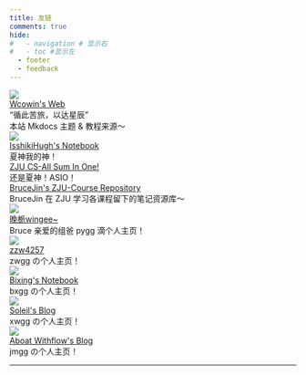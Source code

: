 ```yaml
---
title: 友链
comments: true
hide:
#   - navigation # 显示右
#   - toc #显示左
  - footer
  - feedback
---
```


<div id="rcorners4" >
  <div class="links-content"> 
   <div class="link-navigation"> 
    <div class="card"> 
     <img class="ava" src="https://s2.loli.net/2024/02/01/gaE47y5fKM6kosV.png" /> 
     <div class="card-header"> 
      <div> 
       <a href="https://wcowin.work/ " target="_blank">Wcowin's Web</a> 
      </div> 
      <div class="info">
       “循此苦旅，以达星辰”
      </div>
      <div class="info">
       本站 Mkdocs 主题 & 教程来源～
      </div>
     </div> 
    </div>
    <div class="card"> 
     <img class="ava" src="https://note.isshikih.top/_assets/iro/IroPatch_Brown.png" /> 
     <div class="card-header"> 
      <div> 
       <a href="https://note.isshikih.top/" target="_blank">IsshikiHugh's Notebook</a> 
      </div> 
      <div class="info">
      夏神我的神！
      </div> 
     </div> 
    </div>
    <div class="card"> 
     <div class="card-header"> 
      <div> 
       <a href="https://isshikihugh.github.io/zju-cs-asio/" target="_blank">ZJU CS-All Sum In One!</a> 
      </div> 
      <div class="info">
      还是夏神！ASIO！
      </div> 
     </div> 
    </div>
    <div class="card"> 
     <div class="card-header"> 
      <div> 
       <a href="https://github.com/BruceJqs/ZJU-Courses" target="_blank">BruceJin's ZJU-Course Repository</a> 
      </div> 
      <div class="info">
      BruceJin 在 ZJU 学习各课程留下的笔记资源库～
      </div> 
     </div> 
    </div> 
    <div class="card"> 
    <img class="ava" src="http://47.96.29.144/img/avatar.jpg" /> 
     <div class="card-header"> 
      <div>
       <a href="http://47.96.29.144/" target="_blank">晚栀wingee~</a> 
      </div> 
      <div class="info">
      Bruce 亲爱的组爸 pygg 滴个人主页！
      </div> 
     </div> 
    </div> 
    <div class="card"> 
    <img class="ava" src="https://zzw4257.cn/_astro/demo-avatar.Dw-aIvea_Z1xvGVL.webp" /> 
     <div class="card-header"> 
      <div> 
       <a href="https://zzw4257.cn/" target="_blank">zzw4257</a> 
      </div> 
      <div class="info">
	  zwgg の个人主页！
      </div> 
     </div> 
    </div>  
    <div class="card"> 
    <img class="ava" src="https://wbx0710.github.io/mymkdocs/images/logo.jpg" /> 
     <div class="card-header"> 
      <div> 
       <a href="https://wbx0710.github.io/mymkdocs/" target="_blank">Bixing's Notebook</a> 
      </div> 
      <div class="info">
      bxgg の个人主页！
      </div> 
     </div> 
    </div>  
    <div class="card"> 
    <img class="ava" src="https://xw-soleil.github.io/img/myavatar.jpg" /> 
     <div class="card-header"> 
      <div> 
       <a href="https://xw-soleil.github.io/" target="_blank">Soleil's Blog</a> 
      </div> 
      <div class="info">
      xwgg の个人主页！
      </div> 
     </div> 
    </div> 
    <div class="card"> 
    <img class="ava" src="https://www.notion.so/image/https%3A%2F%2Fprod-files-secure.s3.us-west-2.amazonaws.com%2F184e2b75-7423-4596-a8f3-d2664bbf3cfa%2F00414518-89d8-4a80-85c9-5acd615254bb%2F%25E8%25B5%25B0%25E9%25A9%25AC%25E5%25A3%2581%25E7%25BA%25B8.png?table=collection&id=1803170b-7f32-8189-9beb-000b8ea6e47c&t=1803170b-7f32-8189-9beb-000b8ea6e47c&width=800&cache=v2" /> 
     <div class="card-header"> 
      <div> 
       <a href="https://www.aboatwithflow.top/" target="_blank">Aboat Withflow's Blog</a> 
      </div> 
      <div class="info">
      jmgg の个人主页！
      </div> 
     </div> 
    </div>   
   </div> 
  </div>
  <HR style="FILTER: progid:DXImageTransform.Microsoft.Shadow(color:#608DBD,direction:145,strength:15)" width="100%" color=#EEF3FE SIZE=1>
</div>

<script>
  document.addEventListener("DOMContentLoaded", function() {
    // 获取所有友链卡片
    const friendLinks = document.querySelectorAll(".card");
    const totalLinks = friendLinks.length -2;

    // 更新友链统计信息
    const statsElement = document.getElementById("friend-link-stats");
    if (statsElement) {
      statsElement.textContent = `共有友链 ${totalLinks} 个,欢迎交换友链！`;
    }
  });
</script>
<font  color= #999>
<center><div id="friend-link-stats"></div></center></font>
</div>